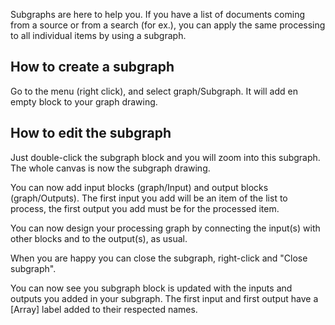 Subgraphs are here to help you.
If you have a list of documents coming from a source or from a search (for ex.), you can apply the same processing to all individual items by using a subgraph.

## How to create a subgraph
Go to the menu (right click), and select graph/Subgraph. It will add en empty block to your graph drawing.

## How to edit the subgraph
Just double-click the subgraph block and you will zoom into this subgraph. The whole canvas is now the subgraph drawing.

You can now add input blocks (graph/Input) and output blocks (graph/Outputs). 
The first input you add will be an item of the list to process, the first output you add must be for the processed item.

You can now design your processing graph by connecting the input(s) with other blocks and to the output(s), as usual.

When you are happy you can close the subgraph, right-click and "Close subgraph".

You can now see you subgraph block is updated with the inputs and outputs you added in your subgraph. The first input and first output have a [Array] label added to their respected names. 
